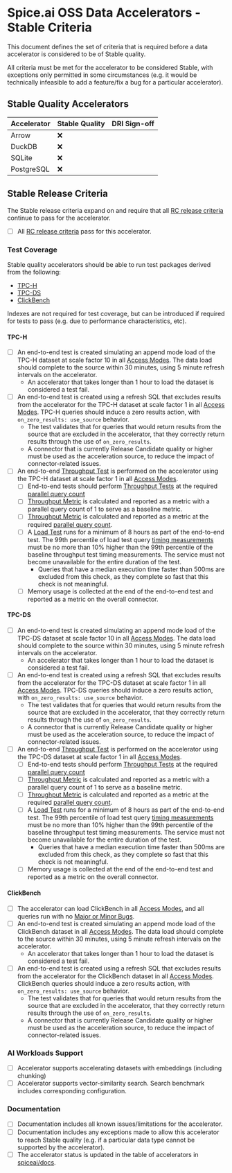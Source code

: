 # Spice.ai OSS Data Accelerators - Stable Criteria

This document defines the set of criteria that is required before a data accelerator is considered to be of Stable quality.

All criteria must be met for the accelerator to be considered Stable, with exceptions only permitted in some circumstances (e.g. it would be technically infeasible to add a feature/fix a bug for a particular accelerator).

## Stable Quality Accelerators

| Accelerator | Stable Quality | DRI Sign-off |
| ----------- | -------------- | ------------ |
| Arrow       | ❌            |              |
| DuckDB      | ❌            |              |
| SQLite      | ❌            |              |
| PostgreSQL  | ❌            |              |

## Stable Release Criteria

The Stable release criteria expand on and require that all [RC release criteria](./rc.md) continue to pass for the accelerator.

- [ ] All [RC release criteria](./rc.md) pass for this accelerator.

### Test Coverage

Stable quality accelerators should be able to run test packages derived from the following:

- [TPC-H](https://www.tpc.org/TPC-H/)
- [TPC-DS](https://www.tpc.org/TPC-DS/)
- [ClickBench](https://github.com/ClickHouse/ClickBench)

Indexes are not required for test coverage, but can be introduced if required for tests to pass (e.g. due to performance characteristics, etc).

#### TPC-H

- [ ] An end-to-end test is created simulating an append mode load of the TPC-H dataset at scale factor 10 in all [Access Modes](../definitions.md). The data load should complete to the source within 30 minutes, using 5 minute refresh intervals on the accelerator.
  - An accelerator that takes longer than 1 hour to load the dataset is considered a test fail.
- [ ] An end-to-end test is created using a refresh SQL that excludes results from the accelerator for the TPC-H dataset at scale factor 1 in all [Access Modes](../definitions.md). TPC-H queries should induce a zero results action, with `on_zero_results: use_source` behavior.
  - The test validates that for queries that would return results from the source that are excluded in the accelerator, that they correctly return results through the use of `on_zero_results`.
  - A connector that is currently Release Candidate quality or higher must be used as the acceleration source, to reduce the impact of connector-related issues.
- [ ] An end-to-end [Throughput Test](../definitions.md) is performed on the accelerator using the TPC-H dataset at scale factor 1 in all [Access Modes](../definitions.md).
  - [ ] End-to-end tests should perform [Throughput Tests](../definitions.md) at the required [parallel query count](../definitions.md)
  - [ ] [Throughput Metric](../definitions.md) is calculated and reported as a metric with a parallel query count of 1 to serve as a baseline metric.
  - [ ] [Throughput Metric](../definitions.md) is calculated and reported as a metric at the required [parallel query count](../definitions.md).
  - [ ] A [Load Test](../definitions.md) runs for a minimum of 8 hours as part of the end-to-end test. The 99th percentile of load test query [timing measurements](../definitions.md) must be no more than 10% higher than the 99th percentile of the baseline throughput test timing measurements. The service must not become unavailable for the entire duration of the test.
    - Queries that have a median execution time faster than 500ms are excluded from this check, as they complete so fast that this check is not meaningful.
  - [ ] Memory usage is collected at the end of the end-to-end test and reported as a metric on the overall connector.

#### TPC-DS

- [ ] An end-to-end test is created simulating an append mode load of the TPC-DS dataset at scale factor 10 in all [Access Modes](../definitions.md). The data load should complete to the source within 30 minutes, using 5 minute refresh intervals on the accelerator.
  - An accelerator that takes longer than 1 hour to load the dataset is considered a test fail.
- [ ] An end-to-end test is created using a refresh SQL that excludes results from the accelerator for the TPC-DS dataset at scale factor 1 in all [Access Modes](../definitions.md). TPC-DS queries should induce a zero results action, with `on_zero_results: use_source` behavior.
  - The test validates that for queries that would return results from the source that are excluded in the accelerator, that they correctly return results through the use of `on_zero_results`.
  - A connector that is currently Release Candidate quality or higher must be used as the acceleration source, to reduce the impact of connector-related issues.
- [ ] An end-to-end [Throughput Test](../definitions.md) is performed on the accelerator using the TPC-DS dataset at scale factor 1 in all [Access Modes](../definitions.md).
  - [ ] End-to-end tests should perform [Throughput Tests](../definitions.md) at the required [parallel query count](../definitions.md)
  - [ ] [Throughput Metric](../definitions.md) is calculated and reported as a metric with a parallel query count of 1 to serve as a baseline metric.
  - [ ] [Throughput Metric](../definitions.md) is calculated and reported as a metric at the required [parallel query count](../definitions.md).
  - [ ] A [Load Test](../definitions.md) runs for a minimum of 8 hours as part of the end-to-end test. The 99th percentile of load test query [timing measurements](../definitions.md) must be no more than 10% higher than the 99th percentile of the baseline throughput test timing measurements. The service must not become unavailable for the entire duration of the test.
    - Queries that have a median execution time faster than 500ms are excluded from this check, as they complete so fast that this check is not meaningful.
  - [ ] Memory usage is collected at the end of the end-to-end test and reported as a metric on the overall connector.

#### ClickBench

- [ ] The accelerator can load ClickBench in all [Access Modes](../definitions.md), and all queries run with no [Major or Minor Bugs](../definitions.md).
- [ ] An end-to-end test is created simulating an append mode load of the ClickBench dataset in all [Access Modes](../definitions.md). The data load should complete to the source within 30 minutes, using 5 minute refresh intervals on the accelerator.
  - An accelerator that takes longer than 1 hour to load the dataset is considered a test fail.
- [ ] An end-to-end test is created using a refresh SQL that excludes results from the accelerator for the ClickBench dataset in all [Access Modes](../definitions.md). ClickBench queries should induce a zero results action, with `on_zero_results: use_source` behavior.
  - The test validates that for queries that would return results from the source that are excluded in the accelerator, that they correctly return results through the use of `on_zero_results`.
  - A connector that is currently Release Candidate quality or higher must be used as the acceleration source, to reduce the impact of connector-related issues.

### AI Workloads Support

- [ ] Accelerator supports accelerating datasets with embeddings (including chunking)
- [ ] Accelerator supports vector-similarity search. Search benchmark includes corresponding configuration.

### Documentation

- [ ] Documentation includes all known issues/limitations for the accelerator.
- [ ] Documentation includes any exceptions made to allow this accelerator to reach Stable quality (e.g. if a particular data type cannot be supported by the accelerator).
- [ ] The accelerator status is updated in the table of accelerators in [spiceai/docs](https://github.com/spiceai/docs).
